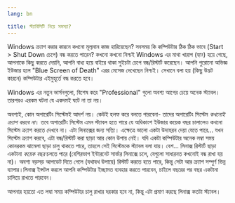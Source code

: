 ```yaml
---
lang: bn

title: স্ট্যাবিলিটি নিয়ে সমস্যা?
---
```


Windows ক্র্যাশ করার কারনে কখনো মূল্যবান কাজ হারিয়েছেন? সবসময় কি কম্পিউটার ঠিক ঠিক ভাবে (Start > Shut Down চেপে) বন্ধ করতে পারেন? কখনো কখনো নিশ্চই Windows এর মাথা খারাপ (হ্যাং) হয়ে গেছে, আপনাকে কিছু করতে দেয়নি, আপনি বাধ্য হয়ে বাইরে থাকা সুইচটা চেপে বন্ধ/রিস্টার্ট করেছেন। আপনি পুরোনো অভিজ্ঞ ইউজার হলে "Blue Screen of Death" এরর মেসেজ দেখেছেন নিশ্চই। সেখানে বলা হয় (কিছু উদ্ভট কারনে) কম্পিউটার এইমুহূর্তে বন্ধ করতে হবে।

Windows এর নতুন ভার্সনগুলো, বিশেষ করে "Professional" গুলো অবশ্য আগের চেয়ে অনেক স্ট্যাবল। তারপরও এরকম ঘটনা যে একদমই ঘটে না তা নয়।

অবশ্যই, কোন অপারেটিং সিস্টেমই আদর্শ নয়। কেউই হলফ করে বলতে পারবেনা- তাদের অপারেটিং সিস্টেম <i>কখনোই ক্র্যাশ করবে না</i>। তবে অপারেটিং সিস্টেম এমন স্ট্যাবল হতে পারে যে অধিকাংশ ইউজার কয়েক বছর চালালেও কখনো সিস্টেম ক্র্যাশ করতে দেখবে না। এটা লিনাক্সের জন্য সত্যি। এক্ষেত্রে ভালো একটা উদাহরন দেয়া যেতে পারে... যখন সিস্টেম ক্র্যাশ করবে, এটা বন্ধ/রিস্টার্ট করা ছাড়া আর কোন উপায় নেই। যদি একটা কম্পিউটার অনেক লম্বা সময় কোনরকম ঝামেলা ছাড়া চালু থাকতে পারে, তাহলে সেই সিস্টেমকে স্ট্যাবল বলা যায়। বেশ... লিনাক্স রিস্টার্ট ছাড়া একটানা <i>কয়েক বছর</i> চলতে পারে (বেশিরভাগ ইন্টারনেট সার্ভার লিনাক্সে চলে, যেগুলো সাধারনত কখনোই বন্ধ রাখা হয় না)। অবশ্য বড়সড় আপডেট দিতে গেলে (যথাযথ উপায়ে) রিস্টার্ট করতে হতে পারে, কিন্তু সেটা আর ক্র্যাশ সম্পুর্ণ ভিন্ন ব্যাপার।লিনাক্স ইন্সটল করলে আপনি কম্পিউটার ইচ্ছামত ব্যবহার করতে পারবেন, চাইলে বছরের পর বছর একটানা চালিয়ে রাখতে পারবেন।

আপনার হয়তো এত লম্বা সময় কম্পিউটার চালু রাখার দরকার হবে না, কিন্তু এটা প্রমাণ করছে লিনাক্স কতটা স্ট্যাবল।




